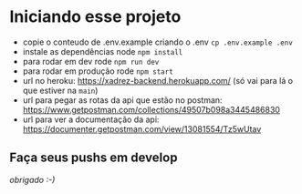 # Iniciando esse projeto
* copie o conteudo de .env.example criando o .env `cp .env.example .env`
* instale as dependências node `npm install`
* para rodar em dev rode `npm run dev`
* para rodar em produção rode `npm start`
* url no heroku: https://xadrez-backend.herokuapp.com/ (só vai para lá o que estiver na `main`)
* url para pegar as rotas da api que estão no postman: https://www.getpostman.com/collections/49507b098a3445486830
* url para ver a documentação da api: https://documenter.getpostman.com/view/13081554/Tz5wUtav
## Faça seus pushs em develop
*obrigado :-)*